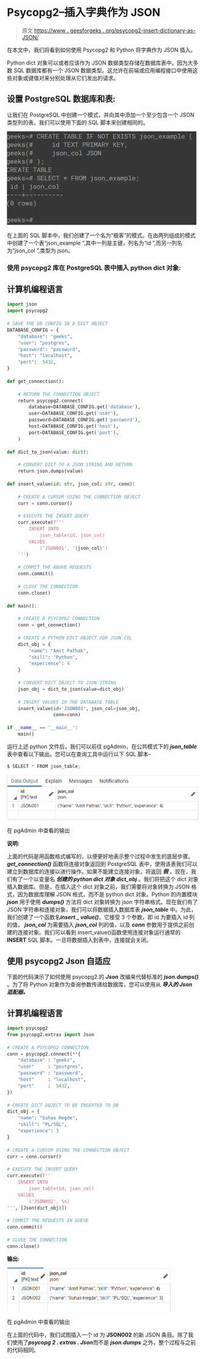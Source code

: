 # Psycopg2–插入字典作为 JSON

> 原文:[https://www . geesforgeks . org/psycopg2-insert-dictionary-as-JSON/](https://www.geeksforgeeks.org/psycopg2-insert-dictionary-as-json/)

在本文中，我们将看到如何使用 Psycopg2 和 Python 将字典作为 JSON 插入。

Python dict 对象可以或者应该作为 JSON 数据类型存储在数据库表中。因为大多数 SQL 数据库都有一个 JSON 数据类型。这允许在前端或应用编程接口中使用这些对象或键值对来分别处理从它们发出的请求。

## 设置 PostgreSQL 数据库和表:

让我们在 PostgreSQL 中创建一个模式，并向其中添加一个至少包含一个 JSON 类型列的表。我们可以使用下面的 SQL 脚本来创建相同的。

![](img/6bf017fcd0d303d8fde85a624ebba3ae.png)

在上面的 SQL 脚本中，我们创建了一个名为“极客”的模式。在由两列组成的模式中创建了一个表“json_example ”,其中一列是主键，列名为“id ”,而另一列名为“json_col ”,类型为 json。

### 使用 psycopg2 库在 PostgreSQL 表中插入 python dict 对象:

## 计算机编程语言

```py
import json
import psycopg2

# SAVE THE DB CONFIG IN A DICT OBJECT
DATABASE_CONFIG = {
    "database": "geeks",
    "user": "postgres",
    "password": "password",
    "host": "localhost",
    "port":  5432,
}

def get_connection():

    # RETURN THE CONNECTION OBJECT
    return psycopg2.connect(
        database=DATABASE_CONFIG.get('database'),
        user=DATABASE_CONFIG.get('user'),
        password=DATABASE_CONFIG.get('password'),
        host=DATABASE_CONFIG.get('host'),
        port=DATABASE_CONFIG.get('port'),
    )

def dict_to_json(value: dict):

    # CONVERT DICT TO A JSON STRING AND RETURN
    return json.dumps(value)

def insert_value(id: str, json_col: str, conn):

    # CREATE A CURSOR USING THE CONNECTION OBJECT
    curr = conn.cursor()

    # EXECUTE THE INSERT QUERY
    curr.execute(f'''
        INSERT INTO
            json_table(id, json_col) 
        VALUES
            ('JSON001', '{json_col}')
    ''')

    # COMMIT THE ABOVE REQUESTS
    conn.commit()

    # CLOSE THE CONNECTION
    conn.close()

def main():

    # CREATE A PSYCOPG2 CONNECTION
    conn = get_connection()

    # CREATE A PYTHON DICT OBJECT FOR JSON COL
    dict_obj = {
        "name": "Amit Pathak",
        "skill": "Python",
        "experience": 4
    }

    # CONVERT DICT OBJECT TO JSON STRING
    json_obj = dict_to_json(value=dict_obj)

    # INSERT VALUES IN THE DATABASE TABLE
    insert_value(id='JSON001', json_col=json_obj,
                 conn=conn)

if __name__ == '__main__':
    main()
```

运行上述 python 文件后，我们可以前往 pgAdmin，在公共模式下的 ***json_table*** 表中查看以下输出。您可以在查询工具中运行以下 SQL 脚本–

```py
$ SELECT * FROM json_table;
```

![](img/820160b7f375cd89d175aa85cac29142.png)

在 pgAdmin 中查看的输出

**说明:**

上面的代码是用函数格式编写的，以便更好地表示整个过程中发生的底层步骤。 ***get_connection()*** 函数将连接对象返回到 PostgreSQL 表中，使用该表我们可以建立到数据库的连接以进行操作。如果不能建立连接对象，将返回 ***假*** 。现在，我们有了一个以变量名 ***创建的 python dict 对象 dict_obj*** 。我们将把这个 dict 对象插入数据库。但是，在插入这个 dict 对象之前，我们需要将对象转换为 JSON 格式，因为数据库理解 JSON 格式，而不是 python dict 对象。Python 的内置模块 ***json*** 用于使用 ***dumps()*** 方法将 dict 对象转换为 json 字符串格式。现在我们有了 JSON 字符串和连接对象，我们可以将数据插入数据库表 ***json_table*** 中。为此，我们创建了一个函数名***insert _ value()***，它接受 3 个参数，即 id 为要插入 id 列的值， ***json_col*** 为需要插入 ***json_col*** 列的值，以及 ***conn*** 参数用于提供之前创建的连接对象。我们可以看到 insert_value()函数使用连接对象运行通常的 **INSERT** SQL 脚本。一旦将数据插入到表中，连接就会关闭。

## 使用 psycopg2 Json 自适应

下面的代码演示了如何使用 psycopg2 的 ***Json*** 改编来代替标准的 ***json.dumps()*** 。为了将 Python 对象作为查询参数传递给数据库，您可以使用从 ***导入的 ***Json*** 适配器。***

## 计算机编程语言

```py
import psycopg2
from psycopg2.extras import Json

# CREATE A PSYCOPG2 CONNECTION
conn = psycopg2.connect(**{
    "database" : "geeks",
    "user"     : "postgres",
    "password" : "password",
    "host"     : "localhost",
    "port"     :  5432,
})

# CREATE DICT OBJECT TO BE INSERTED TO DB
dict_obj = {
    "name": "Suhas Hegde",
    "skill": "PL/SQL",
    "experience": 3
}

# CREATE A CURSOR USING THE CONNECTION OBJECT
curr = conn.cursor()

# EXECUTE THE INSERT QUERY
curr.execute(f'''
    INSERT INTO
        json_table(id, json_col) 
    VALUES
        ('JSON002', %s)
''', [Json(dict_obj)])

# COMMIT THE REQUESTS IN QUEUE
conn.commit()

# CLOSE THE CONNECTION
conn.close()
```

**输出:**

![](img/52132e03b0eadbba6dc0d7ac96a2b8a3.png)

在 pgAdmin 中查看的输出

在上面的代码中，我们试图插入一个 id 为 **JSON002** 的新 JSON 条目。除了我们使用了***psycopg 2 . extras . Json***而不是 ***json.dumps*** 之外，整个过程与之前的代码相同。